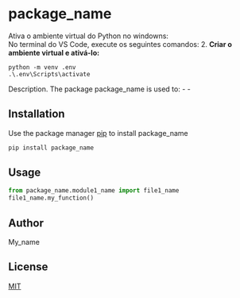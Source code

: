 # package_name

Ativa o ambiente virtual do Python no windowns:  
No terminal do VS Code, execute os seguintes comandos:
2. **Criar o ambiente virtual e ativá-lo:**
````  
python -m venv .env
.\.env\Scripts\activate
````

Description. 
The package package_name is used to:
	- 
	-

## Installation

Use the package manager [pip](https://pip.pypa.io/en/stable/) to install package_name

```bash
pip install package_name
```

## Usage

```python
from package_name.module1_name import file1_name
file1_name.my_function()
```

## Author
My_name

## License
[MIT](https://choosealicense.com/licenses/mit/)